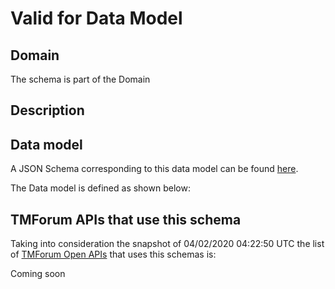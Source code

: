 # Valid for Data Model

## Domain

The  schema is part of the  Domain

## Description



## Data model

A JSON Schema corresponding to this data model can be found
[here](https://github.com/tmforum-rand/schemas/blob/candidates/Common/ValidFor.schema.json).

The Data model is defined as shown below:




## TMForum APIs that use this schema

Taking into consideration the snapshot of 04/02/2020 04:22:50 UTC the list of [TMForum Open APIs](https://www.tmforum.org/open-apis/) that uses this schemas is:

Coming soon